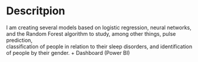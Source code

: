 # Descritpion
I am creating several models based on logistic regression, neural networks, and the Random Forest algorithm to study, among other things, pulse prediction, \
classification of people in relation to their sleep disorders, and identification of people by their gender. + Dashboard (Power BI)
